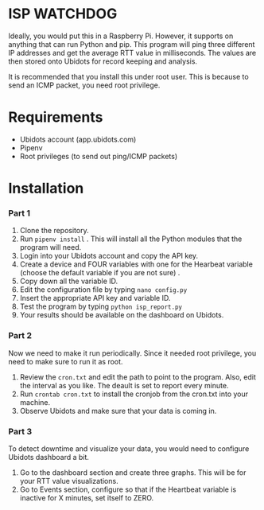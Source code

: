 
# ISP WATCHDOG
 Ideally, you would put this in a Raspberry Pi. However, it supports on anything that can run Python and pip. 
 This program will ping three different IP addresses and get the average RTT value in milliseconds. 
 The values are then stored onto Ubidots for record keeping and analysis. 
 
 It is recommended that you install this under root user. This is because to send an ICMP packet, you need root privilege. 

# Requirements
 - Ubidots account (app.ubidots.com)
 - Pipenv
 - Root privileges (to send out ping/ICMP packets)
 
# Installation
### Part 1
1. Clone the repository.
2. Run `pipenv install` . This will install all the Python modules that the program will need. 
3. Login into your Ubidots account and copy the API key. 
4. Create a device and FOUR variables with one for the Hearbeat variable (choose the default variable if you are not sure) .
5. Copy down all the variable ID.
6. Edit the configuration file by typing `nano config.py`
7. Insert the appropriate API key and variable ID.
8. Test the program by typing `python isp_report.py`
9. Your results should be available on the dashboard on Ubidots.

### Part 2
Now we need to make it run periodically. Since it needed root privilege, you need to make sure to run it as root. 
1. Review the `cron.txt` and edit the path to point to the program. Also, edit the interval as you like. The deault is set to report every minute. 
2. Run `crontab cron.txt` to install the cronjob from the cron.txt into your machine. 
3. Observe Ubidots and make sure that your data is coming in. 

### Part 3 
To detect downtime and visualize your data, you would need to configure Ubidots dashboard a bit. 
1. Go to the dashboard section and create three graphs. This will be for your RTT value visualizations. 
2. Go to Events section, configure so that if the Heartbeat variable is inactive for X minutes, set itself to ZERO. 
